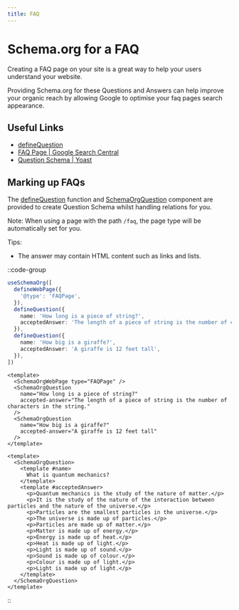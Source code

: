 ```yaml
---
title: FAQ
---
```


#  Schema.org for a FAQ

Creating a FAQ page on your site is a great way to help your users understand your website. 

Providing Schema.org for these Questions and Answers can help improve your organic reach by allowing Google to optimise
your faq pages search appearance.

## Useful Links

- [defineQuestion](/schema/question.md)
- [FAQ Page | Google Search Central](https://developers.google.com/search/docs/advanced/structured-data/faqpage)
- [Question Schema | Yoast](https://developer.yoast.com/features/schema/pieces/question)

## Marking up FAQs

The [defineQuestion](/schema/question) function and [SchemaOrgQuestion](/guide/guides/components) component are provided
to create Question Schema whilst handling relations for you.

Note: When using a page with the path `/faq`, the page type will be automatically set for you. 

Tips:
- The answer may contain HTML content such as links and lists.

::code-group

```ts [Composition API]
useSchemaOrg([
  defineWebPage({
    '@type': 'FAQPage',
  }),
  defineQuestion({
    name: 'How long is a piece of string?',
    acceptedAnswer: 'The length of a piece of string is the number of characters in the string.',
  }),
  defineQuestion({
    name: 'How big is a giraffe?',
    acceptedAnswer: 'A giraffe is 12 feet tall',
  }),
])
```

```vue [Component API - Props]
<template>
  <SchemaOrgWebPage type="FAQPage" />
  <SchemaOrgQuestion
    name="How long is a piece of string?"
    accepted-answer="The length of a piece of string is the number of characters in the string."
  />
  <SchemaOrgQuestion
    name="How big is a giraffe?"
    accepted-answer="A giraffe is 12 feet tall"
  />
</template>
```

```vue [Component API - Scoped Slots]
<template>
  <SchemaOrgQuestion>
    <template #name>
      What is quantum mechanics?
    </template>
    <template #acceptedAnswer>
      <p>Quantum mechanics is the study of the nature of matter.</p>
      <p>It is the study of the nature of the interaction between particles and the nature of the universe.</p>
      <p>Particles are the smallest particles in the universe.</p>
      <p>The universe is made up of particles.</p>
      <p>Particles are made up of matter.</p>
      <p>Matter is made up of energy.</p>
      <p>Energy is made up of heat.</p>
      <p>Heat is made up of light.</p>
      <p>Light is made up of sound.</p>
      <p>Sound is made up of colour.</p>
      <p>Colour is made up of light.</p>
      <p>Light is made up of light.</p>
    </template>
  </SchemaOrgQuestion>
</template>
```
::
